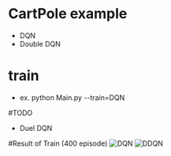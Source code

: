 # CartPole example
- DQN
- Double DQN

# train
- ex. python Main.py --train=DQN

#TODO
- Duel DQN


#Result of Train (400 episode)
![DQN](DQN-avg_reward%ep.jpg) ![DDQN](DDQN-avg_reward%ep.jpg) 